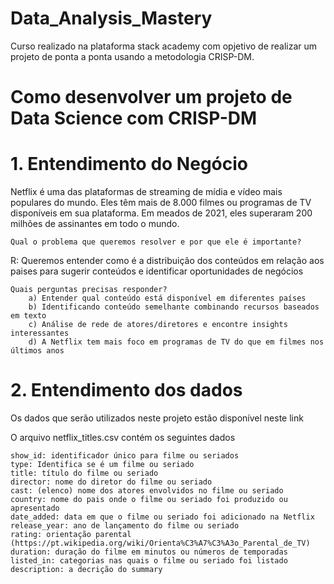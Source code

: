 # Data_Analysis_Mastery
Curso realizado na plataforma stack academy com opjetivo de realizar um projeto de ponta a ponta usando a metodologia CRISP-DM.

# Como desenvolver um projeto de Data Science com CRISP-DM


# 1. Entendimento do Negócio

Netflix é uma das plataformas de streaming de mídia e vídeo mais populares do mundo. Eles têm mais de 8.000 filmes ou programas de TV disponíveis em sua plataforma. Em meados de 2021, eles superaram 200 milhões de assinantes em todo o mundo.

    Qual o problema que queremos resolver e por que ele é importante?

R: Queremos entender como é a distribuição dos conteúdos em relação aos paises para sugerir conteúdos e identificar oportunidades de negócios

    Quais perguntas precisas responder?
        a) Entender qual conteúdo está disponível em diferentes países
        b) Identificando conteúdo semelhante combinando recursos baseados em texto
        c) Análise de rede de atores/diretores e encontre insights interessantes
        d) A Netflix tem mais foco em programas de TV do que em filmes nos últimos anos

# 2. Entendimento dos dados

Os dados que serão utilizados neste projeto estão disponível neste link

O arquivo netflix_titles.csv contém os seguintes dados

    show_id: identificador único para filme ou seriados
    type: Identifica se é um filme ou seriado
    title: título do filme ou seriado
    director: nome do diretor do filme ou seriado
    cast: (elenco) nome dos atores envolvidos no filme ou seriado
    country: nome do pais onde o filme ou seriado foi produzido ou apresentado
    date_added: data em que o filme ou seriado foi adicionado na Netflix
    release_year: ano de lançamento do filme ou seriado
    rating: orientação parental (https://pt.wikipedia.org/wiki/Orienta%C3%A7%C3%A3o_Parental_de_TV)
    duration: duração do filme em minutos ou números de temporadas
    listed_in: categorias nas quais o filme ou seriado foi listado
    description: a decrição do summary

